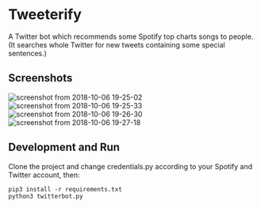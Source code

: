 # Tweeterify
A Twitter bot which recommends some Spotify top charts songs to people.
(It searches whole Twitter for new tweets containing some special sentences.)

## Screenshots
![screenshot from 2018-10-06 19-25-02](https://user-images.githubusercontent.com/7780269/46573198-85b44600-c99e-11e8-9dda-d32a1b7e9c16.png)
![screenshot from 2018-10-06 19-25-33](https://user-images.githubusercontent.com/7780269/46573199-85b44600-c99e-11e8-8713-eda8de159684.png)
![screenshot from 2018-10-06 19-26-30](https://user-images.githubusercontent.com/7780269/46573200-864cdc80-c99e-11e8-9db6-aa11aa7fd423.png)
![screenshot from 2018-10-06 19-27-18](https://user-images.githubusercontent.com/7780269/46573201-864cdc80-c99e-11e8-8d54-2be123822ae3.png)

## Development and Run
Clone the project and change credentials.py according to your Spotify and Twitter account, then:
```
pip3 install -r requirements.txt
python3 twitterbot.py
```
